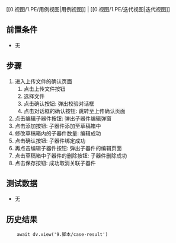 [[0.视图/1.PE/用例视图|用例视图]] | [[0.视图/1.PE/迭代视图|迭代视图]]

## 前置条件

- 无

## 步骤

1. 进入上传文件的确认页面
	1. 点击上传文件按钮
	2. 选择文件
	3. 点击确认按钮: 弹出校验对话框
	4. 点击对话框的确认按钮: 跳转至上传确认页面
2. 点击编辑子器件按钮: 弹出子器件编辑弹窗
3. 点击添加按钮: 子器件添加至草稿箱中
4. 修改草稿箱内的子器件数量: 编辑成功
5. 点击确认按钮: 子器件绑定成功
6. 再点击编辑子器件按钮: 弹出子器件的编辑页面
7. 点击草稿箱中子器件的删除按钮: 子器件删除成功
8. 点击保存按钮: 成功取消关联子器件

## 测试数据

- 无

## 历史结果

```dataviewjs
    await dv.view('9.脚本/case-result')
```

